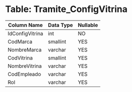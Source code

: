 # Table: Tramite_ConfigVitrina

| Column Name | Data Type | Nullable |
|-------------|-----------|----------|
| IdConfigVitrina | int | NO |
| CodMarca | smallint | YES |
| NombreMarca | varchar | YES |
| CodVitrina | smallint | YES |
| NombreVitrina | varchar | YES |
| CodEmpleado | varchar | YES |
| Rol | varchar | YES |
